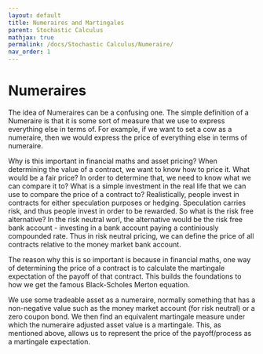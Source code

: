 ```yaml
---
layout: default
title: Numeraires and Martingales
parent: Stochastic Calculus
mathjax: true
permalink: /docs/Stochastic Calculus/Numeraire/
nav_order: 1
---
```

# Numeraires
The idea of Numeraires can be a confusing one. The simple definition of a Numeraire is that it is some sort of measure that we use to express everything else in terms of. For example, if we want to set a cow as a numeraire, then we would express the price of everything else in terms of numeraire.

Why is this important in financial maths and asset pricing? When determining the value of a contract, we want to know how to price it. What would be a fair price? In order to determine that, we need to know what we can compare it to? What is a simple investment in the real life that we can use to compare the price of a contract to? Realistically, people invest in contracts for either speculation purposes or hedging. Speculation carries risk, and thus people invest in order to be rewarded. So what is the risk free alternative? In the risk neutral worl, the alternative would be the risk free bank account - investing in a bank account paying a continiously compounded rate. Thus in risk neutral pricing, we can define the price of all contracts relative to the money market bank account.

The reason why this is so important is because in financial maths, one way of determining the price of a contract is to calculate the martingale expectation of the payoff of that contract. This builds the foundations to how we get the famous Black-Scholes Merton equation. 

We use some tradeable asset as a numeraire, normally something that has a non-negative value such as the money market account (for risk neutral) or a zero coupon bond. We then find an equivalent martingale measure under which the numeraire adjusted asset value is a martingale. This, as mentioned above, allows us to represent the price of the payoff/process as a martingale expectation.



